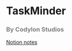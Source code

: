 # TaskMinder
### <span style="color:gray">By Codylon Studios</span>

[Notion notes](https://codylon-studios.notion.site/TaskMinder-zippdaeus-189777cc121c803ca67ed76a3e74847b)
